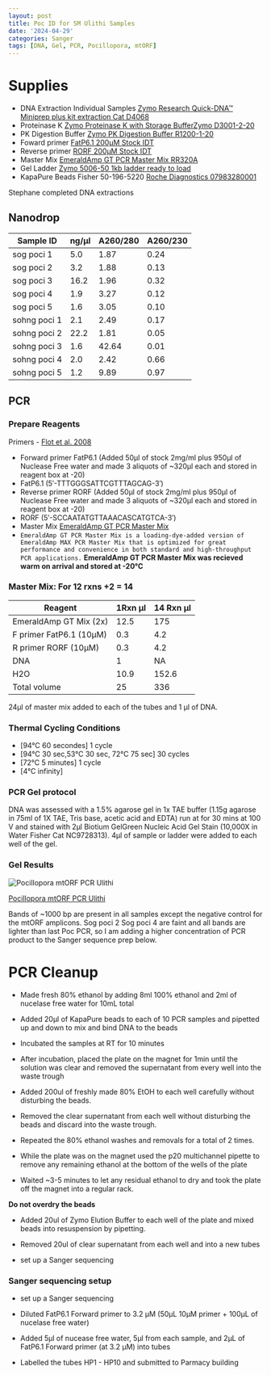 ```yaml
---
layout: post
title: Poc ID for SM Ulithi Samples
date: '2024-04-29'
categories: Sanger
tags: [DNA, Gel, PCR, Pocillopora, mtORF]
---
```


# Supplies

- DNA Extraction Individual Samples [Zymo Research Quick-DNA™ Miniprep plus kit extraction Cat D4068](https://github.com/hputnam/Putnam_Lab_Notebook/blob/master/images/d4068_d4069_quick-dna_miniprep_plus_kit.pdf) 
- Proteinase K [Zymo Proteinase K with Storage BufferZymo D3001-2-20](https://www.zymoresearch.com/products/proteinase-k-w-storage-buffer-set)
- PK Digestion Buffer [Zymo PK Digestion Buffer R1200-1-20](https://www.zymoresearch.com/products/pk-digestion-buffer)   
- Foward primer [FatP6.1 200µM Stock IDT](https://github.com/hputnam/Putnam_Lab_Notebook/blob/master/images/Fatp6.1_IDT_Spec_328104852.pdf) 
- Reverse primer [RORF 200µM Stock IDT](https://github.com/hputnam/Putnam_Lab_Notebook/blob/master/images/RORF_IDT_Spec_328104853.pdf)         
- Master Mix [EmeraldAmp GT PCR Master Mix RR320A](https://github.com/hputnam/Putnam_Lab_Notebook/blob/master/images/TaKaRa_Emerald_RR320A_DS.pdf)
- Gel Ladder [Zymo 5006-50 1kb ladder ready to load](https://www.zymoresearch.com/products/zr-1-kb-dna-marker)
- KapaPure Beads Fisher 50-196-5220 [Roche Diagnostics 07983280001](https://www.fishersci.com/shop/products/kapa-pure-beads-4/501965220) 

Stephane completed DNA extractions

## Nanodrop
Sample ID |  ng/µl | A260/280 | A260/230|
---|---|---| ---|
sog poci 1 |   5.0|1.87|0.24|
sog poci 2 |   3.2|1.88|0.13|
sog poci 3 |  16.2|1.96|0.32|
sog poci 4 |   1.9|3.27|0.12|
sog poci 5 |   1.6|3.05|0.10|
sohng poci 1 | 2.1|2.49|0.17|
sohng poci 2 |22.2|1.81|0.05|
sohng poci 3 | 1.6|42.64|0.01|
sohng poci 4 | 2.0|2.42|0.66|
sohng poci 5 | 1.2|9.89|0.97|

## PCR
### Prepare Reagents
Primers - [Flot et al. 2008](https://www.sciencedirect.com/science/article/pii/S1631069107003812?via%3Dihub)   
- Forward primer FatP6.1	(Added 50µl of stock 2mg/ml plus 950µl of Nuclease Free water and made 3 aliquots of ~320µl each and stored in reagent box at -20)   
- FatP6.1 (5′-TTTGGGSATTCGTTTAGCAG-3′)    
- Reverse primer RORF	(Added 50µl of stock 2mg/ml plus 950µl of Nuclease Free water and made 3 aliquots of ~320µl each and stored in reagent box at -20)     
- RORF (5′-SCCAATATGTTAAACASCATGTCA-3′)    
- Master Mix [EmeraldAmp GT PCR Master Mix]()
- ```EmeraldAmp GT PCR Master Mix is a loading-dye-added version of EmeraldAmp MAX PCR Master Mix that is optimized for great performance and convenience in both standard and high-throughput PCR applications.```
**EmeraldAmp GT PCR Master Mix was recieved warm on arrival and stored at -20°C**

### Master Mix: For 12 rxns +2 = 14 

Reagent | 1Rxn µl | 14 Rxn µl |  
---|---|---|
EmeraldAmp GT Mix (2x)| 		12.5	|	175|
F primer FatP6.1 (10µM) |	0.3	|	4.2
R primer RORF		(10µM)  |	0.3	|	4.2
DNA		|				1		| NA	
H2O			|			10.9	|	152.6
Total volume 		|	25		|	336

24µl of master mix added to each of the tubes and 1 µl of DNA. 


### Thermal Cycling Conditions 
- [94°C 60 secondes] 1 cycle
- [94°C 30 sec,53°C 30 sec, 72°C 75 sec] 30 cycles
- [72°C 5 minutes] 1 cycle
- [4°C infinity]

### PCR Gel protocol
DNA was assessed with a 1.5% agarose gel in 1x TAE buffer (1.15g agarose in 75ml of 1X TAE, Tris base, acetic acid and EDTA) run at for 30 mins at 100 V and stained with 2µl Biotium GelGreen Nucleic Acid Gel Stain (10,000X in Water Fisher Cat NC9728313). 4µl of sample or ladder were added to each well of the gel.

### Gel Results
   
![Pocillopora mtORF PCR Ulithi](https://github.com/hputnam/Putnam_Lab_Notebook/blob/master/images/20240429_Stephane_mtORF_gel.jpg?raw=true)

[Pocillopora mtORF PCR Ulithi](https://github.com/hputnam/Putnam_Lab_Notebook/blob/master/images/20240429_Stephane_mtORF_gel.jpg?raw=true)


Bands of ~1000 bp are present in all samples except the negative control for the mtORF amplicons. Sog poci 2 Sog poci 4 are faint and all bands are lighter than last Poc PCR, so I am adding a higher concentration of PCR product to the Sanger sequence prep below.  


# PCR Cleanup
- Made fresh 80% ethanol by adding 8ml 100% ethanol and 2ml of nucelase free water for 10mL total

- Added 20µl of KapaPure beads  to each of 10 PCR samples and pipetted up and down to mix and bind DNA to the beads

-  Incubated the samples at RT for 10 minutes 

- After incubation, placed the plate on the magnet for 1min until the solution was clear and removed the supernatant from every well into the waste trough

- Added 200ul of freshly made 80% EtOH to each well carefully without disturbing the beads. 

- Removed the clear supernatant from each well without disturbing the beads and discard into the waste trough.

- Repeated the 80% ethanol washes and removals for a total of 2 times. 

- While the plate was on the magnet used the p20 multichannel pipette to remove any remaining ethanol at the bottom of the wells of the plate 

- Waited ~3-5 minutes to let any residual ethanol to dry and took the plate off the magnet into a regular rack.

**Do not overdry the beads**

- Added 20ul of Zymo Elution Buffer to each well of the plate and mixed beads into resuspension by pipetting.

- Removed 20ul of clear supernatant from each well and into a new tubes

- set up a Sanger sequencing 


### Sanger sequencing setup
- set up a Sanger sequencing 

- Diluted FatP6.1 Forward primer to 3.2 µM (50µL 10µM primer + 100µL of nucelase free water)

- Added 5µl of nucease free water, 5µl from each sample, and 2µL of FatP6.1 Forward primer (at 3.2 µM) into tubes

- Labelled the tubes HP1 - HP10 and submitted to Parmacy building 


